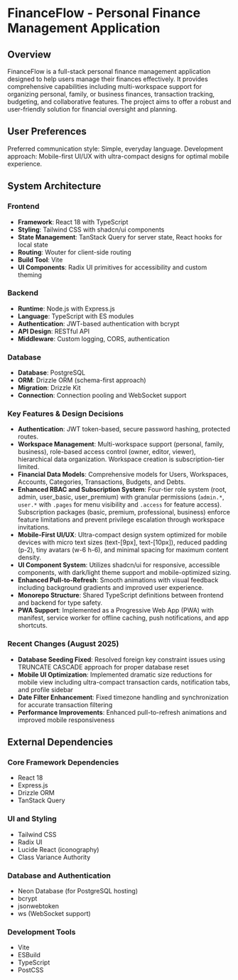 # FinanceFlow - Personal Finance Management Application

## Overview
FinanceFlow is a full-stack personal finance management application designed to help users manage their finances effectively. It provides comprehensive capabilities including multi-workspace support for organizing personal, family, or business finances, transaction tracking, budgeting, and collaborative features. The project aims to offer a robust and user-friendly solution for financial oversight and planning.

## User Preferences
Preferred communication style: Simple, everyday language.
Development approach: Mobile-first UI/UX with ultra-compact designs for optimal mobile experience.

## System Architecture

### Frontend
- **Framework**: React 18 with TypeScript
- **Styling**: Tailwind CSS with shadcn/ui components
- **State Management**: TanStack Query for server state, React hooks for local state
- **Routing**: Wouter for client-side routing
- **Build Tool**: Vite
- **UI Components**: Radix UI primitives for accessibility and custom theming

### Backend
- **Runtime**: Node.js with Express.js
- **Language**: TypeScript with ES modules
- **Authentication**: JWT-based authentication with bcrypt
- **API Design**: RESTful API
- **Middleware**: Custom logging, CORS, authentication

### Database
- **Database**: PostgreSQL
- **ORM**: Drizzle ORM (schema-first approach)
- **Migration**: Drizzle Kit
- **Connection**: Connection pooling and WebSocket support

### Key Features & Design Decisions
- **Authentication**: JWT token-based, secure password hashing, protected routes.
- **Workspace Management**: Multi-workspace support (personal, family, business), role-based access control (owner, editor, viewer), hierarchical data organization. Workspace creation is subscription-tier limited.
- **Financial Data Models**: Comprehensive models for Users, Workspaces, Accounts, Categories, Transactions, Budgets, and Debts.
- **Enhanced RBAC and Subscription System**: Four-tier role system (root, admin, user_basic, user_premium) with granular permissions (`admin.*`, `user.*` with `.pages` for menu visibility and `.access` for feature access). Subscription packages (basic, premium, professional, business) enforce feature limitations and prevent privilege escalation through workspace invitations.
- **Mobile-First UI/UX**: Ultra-compact design system optimized for mobile devices with micro text sizes (text-[9px], text-[10px]), reduced padding (p-2), tiny avatars (w-6 h-6), and minimal spacing for maximum content density.
- **UI Component System**: Utilizes shadcn/ui for responsive, accessible components, with dark/light theme support and mobile-optimized sizing.
- **Enhanced Pull-to-Refresh**: Smooth animations with visual feedback including background gradients and improved user experience.
- **Monorepo Structure**: Shared TypeScript definitions between frontend and backend for type safety.
- **PWA Support**: Implemented as a Progressive Web App (PWA) with manifest, service worker for offline caching, push notifications, and app shortcuts.

### Recent Changes (August 2025)
- **Database Seeding Fixed**: Resolved foreign key constraint issues using TRUNCATE CASCADE approach for proper database reset
- **Mobile UI Optimization**: Implemented dramatic size reductions for mobile view including ultra-compact transaction cards, notification tabs, and profile sidebar
- **Date Filter Enhancement**: Fixed timezone handling and synchronization for accurate transaction filtering
- **Performance Improvements**: Enhanced pull-to-refresh animations and improved mobile responsiveness

## External Dependencies

### Core Framework Dependencies
- React 18
- Express.js
- Drizzle ORM
- TanStack Query

### UI and Styling
- Tailwind CSS
- Radix UI
- Lucide React (iconography)
- Class Variance Authority

### Database and Authentication
- Neon Database (for PostgreSQL hosting)
- bcrypt
- jsonwebtoken
- ws (WebSocket support)

### Development Tools
- Vite
- ESBuild
- TypeScript
- PostCSS